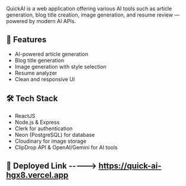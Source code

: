 QuickAI is a web application offering various AI tools such as article generation, blog title creation, image generation, and resume review — powered by modern AI APIs.

## 🚀 Features

- AI-powered article generation
- Blog title generation
- Image generation with style selection
- Resume analyzer
- Clean and responsive UI

## 🛠 Tech Stack

- ReactJS
- Node.js & Express
- Clerk for authentication
- Neon (PostgreSQL) for database
- Cloudinary for image storage
- ClipDrop API & OpenAI/Gemini for AI tools

## 🔗 Deployed Link ----->     https://quick-ai-hgx8.vercel.app
